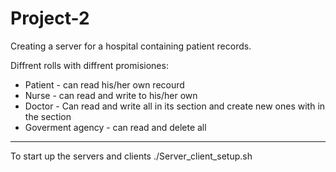 # Project-2

Creating a server for a hospital containing patient records.

Diffrent rolls with diffrent promisiones: 

* Patient - can read his/her own recourd
* Nurse - can read and write to his/her own
* Doctor - Can read and write all in its section and create new ones with in the section 
* Goverment agency - can read and delete all 

---
To start up the servers and clients
    ./Server_client_setup.sh